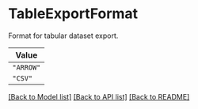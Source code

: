 # TableExportFormat

Format for tabular dataset export.


| **Value** |
| --------- |
| `"ARROW"` |
| `"CSV"` |


[[Back to Model list]](../../../README.md#models-v1-link) [[Back to API list]](../../../README.md#apis-v1-link) [[Back to README]](../../../README.md)
